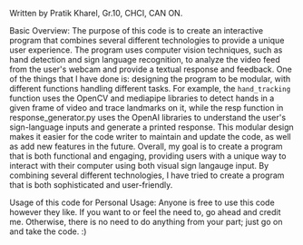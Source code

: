 Written by Pratik Kharel, Gr.10, CHCI, CAN ON.

Basic Overview:
The purpose of this code is to create an interactive program that combines several different technologies to provide a unique user experience. 
The program uses computer vision techniques, such as hand detection and sign language recognition, to analyze the video feed from the user's webcam and provide a textual response and feedback. 
One of the things that I have done is: designing the program to be modular, with different functions handling different tasks. 
For example, the `hand_tracking` function uses the OpenCV and mediapipe libraries to detect hands in a given frame of video and trace landmarks on it, while the  resp function in response_generator.py uses the OpenAI libraries to understand the user's sign-language inputs and generate a printed response.
This modular design makes it easier for the code writer to maintain and update the code, as well as add new features in the future. 
Overall, my goal is to create a program that is both functional and engaging, providing users with a unique way to interact with their computer using both visual sign langauge input. 
By combining several different technologies, I have tried to create a program that is both sophisticated and user-friendly.

Usage of this code for Personal Usage:
Anyone is free to use this code however they like.
If you want to or feel the need to, go ahead and credit me.
Otherwise, there is no need to do anything from your part;
just go on and take the code. :)
